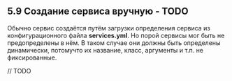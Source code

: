 ## 5.9 Создание сервиса вручную - TODO

Обычно сервис создаётся путём загрузки определения сервиса из конфигурационного файла **services.yml**. Но порой сервисы мог быть не предопределены в нём. В таком случае они должны быть определены динамически, потомучто их название, класс, аргументы и т.п. не фиксированные.

// TODO